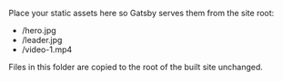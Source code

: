 Place your static assets here so Gatsby serves them from the site root:
- /hero.jpg
- /leader.jpg
- /video-1.mp4

Files in this folder are copied to the root of the built site unchanged.
